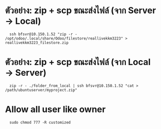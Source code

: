 #  ตัวอย่าง: zip + scp ขณะส่งไฟล์ (จาก Server → Local)
      ssh bfsvr@10.150.1.52 "zip -r - /opt/odoo/.local/share/Odoo/filestore/reallivekkm3223" > reallivekkm3223_filestore.zip

# ตัวอย่าง: zip + scp ขณะส่งไฟล์ (จาก Local → Server)
      zip -r - ./folder_from_local | ssh bfsvr@10.150.1.52 "cat > /path/ubuntuserver/myproject.zip"
# Allow all user like owner
      sudo chmod 777 -R customized
